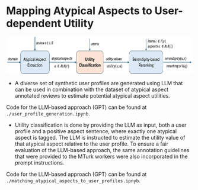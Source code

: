 # Mapping Atypical Aspects to User-dependent Utility

<p align="center">
  <img src="pipeline2.png" height="100">
</p>

- A diverse set of synthetic user profiles are generated using LLM that can be used in combination with the dataset of atypical aspect annotated reviews to estimate potential atypical aspect utilities.

Code for the LLM-based approach (GPT) can be found at `./user_profile_generation.ipynb`.

- Utility classification is done by providing the LLM as input, both a user profile and a positive aspect sentence, where exactly one atypical aspect is tagged. The LLM is instructed to estimate the utility value of that atypical aspect relative to the user profile. To ensure a fair evaluation of the LLM-based approach, the same annotation guidelines that were provided to the MTurk workers were also incorporated in the prompt instructions.

Code for the LLM-based approach (GPT) can be found at `./matching_atypical_aspects_to_user_profiles.ipnyb`.
